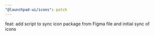 ```yaml
---
"@launchpad-ui/icons": patch
---
```


feat: add script to sync icon package from Figma file and initial sync of icons
